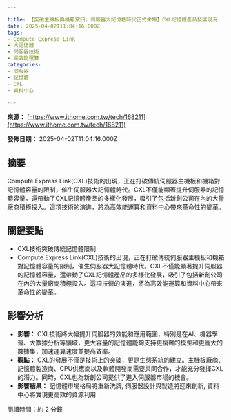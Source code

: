 ```yaml
---

title: 【突破主機板與機箱窠臼，伺服器大記憶體時代正式來臨】CXL記憶體產品發展現況
date: 2025-04-02T11:04:16.000Z
tags:
- Compute Express Link
- 大記憶體
- 伺服器技術
- 高效能運算
categories:
- 伺服器
- 記憶體
- CXL
- 資料中心

---
```


**來源：** [https://www.ithome.com.tw/tech/168211](https://www.ithome.com.tw/tech/168211)

**發佈日期：** 2025-04-02T11:04:16.000Z

## 摘要

Compute Express Link(CXL)技術的出現，正在打破傳統伺服器主機板和機箱對記憶體容量的限制，催生伺服器大記憶體時代。CXL不僅能顯著提升伺服器的記憶體容量，還帶動了CXL記憶體產品的多樣化發展，吸引了包括新創公司在內的大量廠商積極投入。這項技術的演進，將為高效能運算和資料中心帶來革命性的變革。

## 關鍵要點

*   CXL技術突破傳統記憶體限制
*   Compute Express Link(CXL)技術的出現，正在打破傳統伺服器主機板和機箱對記憶體容量的限制，催生伺服器大記憶體時代。CXL不僅能顯著提升伺服器的記憶體容量，還帶動了CXL記憶體產品的多樣化發展，吸引了包括新創公司在內的大量廠商積極投入。這項技術的演進，將為高效能運算和資料中心帶來革命性的變革。

## 影響分析

*   **影響：** CXL技術將大幅提升伺服器的效能和應用範圍，特別是在AI、機器學習、大數據分析等領域，更大容量的記憶體能夠支持更複雜的模型和更龐大的數據集，加速運算速度並提高效率。
*   **觀點：** CXL的發展不僅是技術上的突破，更是生態系統的建立。主機板廠商、記憶體製造商、CPU供應商以及軟體開發商需要共同合作，才能充分發揮CXL的潛力。同時，CXL也為新創公司提供了進入伺服器市場的機會。
*   **影響結果：** 記憶體市場格局將重新洗牌, 伺服器設計與製造將迎來創新, 資料中心將實現更高效的資源利用

閱讀時間：約 2 分鐘